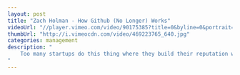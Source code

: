 ```yaml
--- 
layout: post
title: "Zach Holman - How Github (No Longer) Works"
videoUrl: "//player.vimeo.com/video/90175385?title=0&byline=0&portrait=0"
thumbUrl: "http://i.vimeocdn.com/video/469223765_640.jpg"
categories: management
description: "
    Too many startups do this thing where they build their reputation with all these great technical blog posts and fascinating public talks, and then they become a Real Company and suddenly decide they're too cool to be open and transparent. Maybe the lawyers get to them, or maybe all the cool ninja rockstars become managers.  In any case, I think that's stupid. I don't want GitHub to be one of those companies. I think the scaling problems we face — both technical and human — as we near five million users and 250 employees are super interesting to talk about and learn from.  A lot of my talks like How GitHub Uses GitHub to Build GitHub and posts like How GitHub Works are nifty, but they represent a snapshot of the company when we were 30-75 employees. We're 217 today, and things inevitably changed to grow the company to that scale.  This talk is a retrospective: it takes a closer look at specific things that we've said over the last few years, and then details the adjustments that were made as we've grown.
"
---
```

